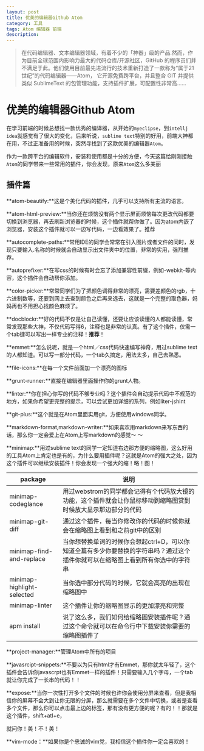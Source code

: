 ```yaml
---
layout: post
title: 优美的编辑器Github Atom
category: 工具
tags: Atom 编辑器 前端
description:
---
```



> 在代码编辑器、文本编辑器领域，有着不少的「神器」级的产品.然而，作为目前全球范围内影响力最大的代码仓库/开源社区，GitHub 的程序员们并不满足于此。他们使用目前最先进流行的技术重新打造了一款称为“属于21世纪”的代码编辑器——Atom， 它开源免费跨平台，并且整合 GIT 并提供类似 SublimeText 的包管理功能，支持插件扩展，可配置性非常高……


优美的编辑器Github Atom
===

在学习前端的时候总想找一款优秀的编译器，从开始的`myeclipse`，到`intellj idea`就感觉有了很大的变化，后来听说，`sublime text`特别的好用，前端大神都在用，不过正准备用的时候，突然寻找到了这款优美的编辑器`Atom`。

作为一款跨平台的编辑软件，安装和使用都是十分的方便，今天这篇给刚刚接触`Atom`的同学带来一些常用的插件，你会发现，原来`Atom`这么多美丽

插件篇
---

**atom-beautify:**这是个美化代码的插件，几乎可以支持所有主流的语言。

**atom-html-preview:**当你还在烦恼没有两个显示屏而烦恼每次更改代码都要切换到浏览器，再去刷新浏览器的时候，这个插件就帮你做了。因为atom内嵌了浏览器，安装这个插件就可以一边写代码，一边看效果了。推荐

**autocomplete-paths:**常用IDE的同学会常常在引入图片或者文件的同时，发现只要输入.名称的时候就会自动显示出文件夹中的位置，非常的实用，强烈推荐。

**autoprefixer:**在写css的时候有时会忘了添加兼容性前缀，例如-webkit-等内容，这个插件会自动帮你添加。

**color-picker:**常常同学们为了把颜色调得非常的漂亮，需要差颜色的rgb，十六进制数等，还要到网上去查到颜色之后再来选去，这就是一个完整的取色器，妈妈再也不用担心找颜色麻烦了。

**docblockr:**好的代码不仅是让自己读懂，还要让应该读懂的人都能读懂，常常发现那些大神，不仅代码写得6，注释也是非常的认真。有了这个插件，仅需一个tab键可以写出一样专业的注释！**推荐**！

**emmet:**怎么说呢，就是一个html／css代码快速编写神奇，用过sublime text的人都知道。可以写一部分代码，一个tab久搞定，用法太多，自己去熟悉。

**file-icons:**在每一个文件前面加一个漂亮的图标

**grunt-runner:**直接在编辑器里面操作你的grunt人物。

**linter:**你在担心你写的代码不够专业吗？这个插件会自动提示代码中不规范的地方，如果你希望更完整的提示，可以尝试更加详细的系列，例如liter-jshint

**git-plus:**这个就是在Atom里面实用git，方便使用windows同学。

**markdown-format,markdown-writer:**如果喜欢用markdown来写东西的话，那么你一定会爱上在Atom上写markdown的感觉～ ～

**minimap:**用过sublime text的同学一定知道右边那方便的缩略图，这么好用的工具Atom上肯定也是有的，为什么要用插件呢？这就是Atom的强大之处，因为这个插件可以继续安装插件！你会发现一个强大的缩！略！图！

| package      | 说明        |
| ------------ | ------------- |
| minimap-codeglance | 用过webstrom的同学都会记得有个代码放大镜的功能，这个插件就会让你鼠标移动到缩略图赏到时候放大显示那边部分的代码  |
| minimap-git-diff | 通过这个插件，每当你修改你的代码的时候你就会在缩略图上看到和之前git中的区别  |
| minimap-find-and-replace| 当你想替换单词的时候你会想起ctrl+D，可以你知道全篇有多少你要替换的字符串吗？通过这个插件你就可以在缩略图上看到所有你选中的字符串  |
| minimap-highlight-selected | 当你选中部分代码的时候，它就会高亮的出现在缩略图中  |
| minimap-linter | 这个插件让你的缩略图显示的更加漂亮和完整  |
| apm install | 说了这么多，我们如何给缩略图安装插件呢？通过这个命令就可以在命令行中下载安装你需要的缩略图插件了  |

**project-manager:**管理Atom中所有的项目

**javasrcipt-snippets:**不要以为只有html才有Emmet，那你就太年轻了，这个插件会告诉你javascrpt也有Emmet一样的插件！只需要输入几个字母，一个tab就让你完成了一长串的代码！！

**expose:**当你一次性打开多个文件的时候也许你会使用分屏来查看，但是我相信你的屏幕不会大到让你无限的分屏，那么就需要在多个文件中切换，或者是查看多个文件，那么你可以点击最上边的标签，那有没有更方便的呢？有的！！那就是这个插件，shift+atl+e，

就问你！美！不！美！

**vim-mode：**如果你是个忠诚的vim党，我相信这个插件你一定会喜欢的！
